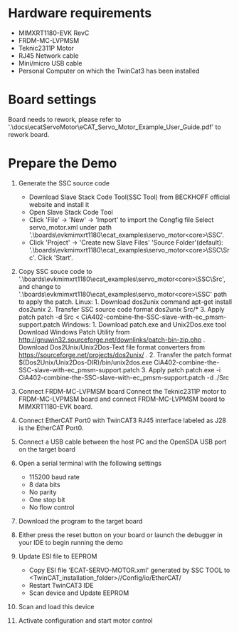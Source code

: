 Hardware requirements
=====================
- MIMXRT1180-EVK RevC
- FRDM-MC-LVPMSM
- Teknic2311P Motor
- RJ45 Network cable
- Mini/micro USB cable
- Personal Computer on which the TwinCat3 has been installed

Board settings
==============
Board needs to rework, please refer to '.\docs\ecatServoMotor\eCAT_Servo_Motor_Example_User_Guide.pdf' to rework board.

Prepare the Demo
================
1. Generate the SSC source code
	- Download Slave Stack Code Tool(SSC Tool) from BECKHOFF official website and install it
	- Open Slave Stack Code Tool
	- Click 'File' -> 'New' -> 'Import' to import the Congfig file
		Select servo_motor.xml under path '.\boards\evkmimxrt1180\ecat_examples\servo_motor\<core>\SSC'.
	- Click 'Project' -> 'Create new Slave Files'
		'Source Folder'(default): '.\boards\evkmimxrt1180\ecat_examples\servo_motor\<core>\SSC\Src'.
		Click 'Start'.
	
2. Copy SSC souce code to '.\boards\evkmimxrt1180\ecat_examples\servo_motor\<core>\SSC\Src', and change to '.\boards\evkmimxrt1180\ecat_examples\servo_motor\<core>\SSC' path to apply the patch.
	Linux:
		1. Download dos2unix command
			apt-get install dos2unix
		2. Transfer SSC source code format
			dos2unix Src/*
		3. Apply patch
			patch -d Src <  CiA402-combine-the-SSC-slave-with-ec_pmsm-support.patch
	Windows:
		1. Download patch.exe and Unix2Dos.exe tool
			Download Windows Patch Utility from http://gnuwin32.sourceforge.net/downlinks/patch-bin-zip.php .
			Download Dos2Unix/Unix2Dos-Text file format converters from https://sourceforge.net/projects/dos2unix/ .
		2. Transfer the patch format
			$(Dos2Unix/Unix2Dos-DIR)/bin/unix2dos.exe CiA402-combine-the-SSC-slave-with-ec_pmsm-support.patch
		3. Apply patch
			patch.exe -i CiA402-combine-the-SSC-slave-with-ec_pmsm-support.patch -d ./Src

3. Connect FRDM-MC-LVPMSM board
	Connect the Teknic2311P motor to FRDM-MC-LVPMSM board and connect FRDM-MC-LVPMSM board to MIMXRT1180-EVK board.
	
4. Connect EtherCAT Port0 with TwinCAT3
	RJ45 interface labeled as J28 is the EtherCAT Port0.

5. Connect a USB cable between the host PC and the OpenSDA USB port on the target board

6. Open a serial terminal with the following settings
	- 115200 baud rate
	- 8 data bits
 	- No parity
	- One stop bit
	- No flow control

7. Download the program to the target board

8. Either press the reset button on your board or launch the debugger in your IDE to begin running the demo

9. Update ESI file to EEPROM
	- Copy ESI file 'ECAT-SERVO-MOTOR.xml' generated by SSC TOOL to <TwinCAT_installation_folder>/<Version>/Config/io/EtherCAT/
	- Restart TwinCAT3 IDE
	- Scan device and Update EEPROM

10. Scan and load this device
		
11. Activate configuration and start motor control

